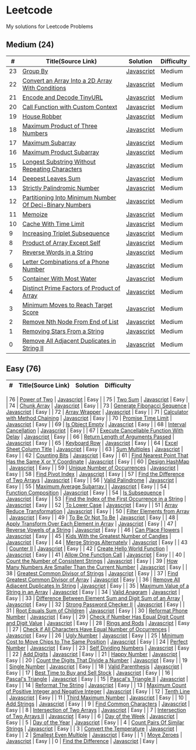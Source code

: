 # Leetcode

My solutions for Leetcode Problems

## Medium (24)

| #   | Title(Source Link)                                                                                                                                | Solution                                        | Difficulty |
| --- | ------------------------------------------------------------------------------------------------------------------------------------------------- | ----------------------------------------------- | ---------- |
| 23  | [Group By](https://leetcode.com/problems/group-by/)                                                                                               | [Javascript](./medium/groupBy.js)               | Medium     |
| 22  | [Convert an Array Into a 2D Array With Conditions](https://leetcode.com/problems/convert-an-array-into-a-2d-array-with-conditions/)               | [Javascript](./medium/findMatrix.js)            | Medium     |
| 21  | [Encode and Decode TinyURL](https://leetcode.com/problems/encode-and-decode-tinyurl/)                                                             | [Javascript](./medium/shortenURL.js)            | Medium     |
| 20  | [Call Function with Custom Context](https://leetcode.com/problems/call-function-with-custom-context/)                                             | [Javascript](./medium/callPolyfill.js)          | Medium     |
| 19  | [House Robber](https://leetcode.com/problems/house-robber/)                                                                                       | [Javascript](./medium/rob.js)                   | Medium     |
| 18  | [Maximum Product of Three Numbers](https://leetcode.com/problems/maximum-product-of-three-numbers/description/)                                   | [Javascript](./medium/max3NumsProduct.js)       | Medium     |
| 17  | [Maximum Subarray](https://leetcode.com/problems/maximum-subarray/)                                                                               | [Javascript](./medium/maxSubarray.js)           | Medium     |
| 16  | [Maximum Product Subarray](https://leetcode.com/problems/maximum-product-subarray/)                                                               | [Javascript](./medium/maxProduct.js)            | Medium     |
| 15  | [Longest Substring Without Repeating Characters](https://leetcode.com/problems/longest-substring-without-repeating-characters/)                   | [Javascript](./medium/uniqueSubstring.js)       | Medium     |
| 14  | [Deepest Leaves Sum](https://leetcode.com/problems/deepest-leaves-sum/description/)                                                               | [Javascript](./medium/deepestLeavesSum.js)      | Medium     |
| 13  | [Strictly Palindromic Number](https://leetcode.com/problems/strictly-palindromic-number/description/)                                             | [Javascript](./medium/isStrictlyPalindromic.js) | Medium     |
| 12  | [Partitioning Into Minimum Number Of Deci-Binary Numbers](https://leetcode.com/problems/partitioning-into-minimum-number-of-deci-binary-numbers/) | [Javascript](./medium/minPartitions.js)         | Medium     |
| 11  | [Memoize](https://leetcode.com/problems/memoize/description/)                                                                                     | [Javascript](./medium/memoize.js)               | Medium     |
| 10  | [Cache With Time Limit](https://leetcode.com/problems/cache-with-time-limit/description/)                                                         | [Javascript](./medium/timeLimitedCache.js)      | Medium     |
| 9   | [Increasing Triplet Subsequence](https://leetcode.com/problems/increasing-triplet-subsequence/description/)                                       | [Javascript](./medium)                          | Medium     |
| 8   | [Product of Array Except Self](https://leetcode.com/problems/product-of-array-except-self/description/)                                           | [Javascript](./medium/productExceptSelf.js)     | Medium     |
| 7   | [Reverse Words in a String](https://leetcode.com/problems/reverse-words-in-a-string/description/)                                                 | [Javascript](./medium/reverseWords.js)          | Medium     |
| 6   | [Letter Combinations of a Phone Number](https://leetcode.com/problems/letter-combinations-of-a-phone-number/description/)                         | [Javascript](./medium/letterComb.js)            | Medium     |
| 5   | [Container With Most Water](https://leetcode.com/problems/container-with-most-water/description/)                                                 | [Javascript](./medium/maxWater.js)              | Medium     |
| 4   | [Distinct Prime Factors of Product of Array](https://leetcode.com/problems/distinct-prime-factors-of-product-of-array/description/)               | [Javascript](./medium/distinctPrime.js)         | Medium     |
| 3   | [Minimum Moves to Reach Target Score](https://leetcode.com/problems/minimum-moves-to-reach-target-score/description/)                             | [Javascript](./medium/minimal-moves.js)         | Medium     |
| 2   | [Remove Nth Node From End of List](https://leetcode.com/problems/remove-nth-node-from-end-of-list/description/)                                   | [Javascript](./medium/removeNthNode.js)         | Medium     |
| 1   | [Removing Stars From a String](https://leetcode.com/problems/removing-stars-from-a-string/description/)                                           | [Javascript](./medium/removeStars.js)           | Medium     |
| 0   | [Remove All Adjacent Duplicates in String II](https://leetcode.com/problems/remove-all-adjacent-duplicates-in-string-ii/description/)             | [Javascript](./medium/removeDuplicates2.js)     | Medium     |

## Easy (76)

| #   | Title(Source Link) | Solution | Difficulty |
| --- | ------------------ | -------- | ---------- |

| 76 | [Power of Two](https://leetcode.com/problems/power-of-two/) | [Javascript](./easy/powerOfTwo.js) | Easy |
| 75 | [Two Sum](https://leetcode.com/problems/two-sum/) | [Javascript](./easy/twoSum.js) | Easy |
| 74 | [Chunk Array](https://leetcode.com/problems/chunk-array/description/) | [Javascript](./easy/chunk.js) | Easy |
| 73 | [Generate Fibonacci Sequence](https://leetcode.com/problems/generate-fibonacci-sequence/description/) | [Javascript](./easy/fibGenerator.js) | Easy |
| 72 | [Array Wrapper](https://leetcode.com/problems/array-wrapper/description/) | [Javascript](./easy/arrayWrapper.js) | Easy |
| 71 | [Calculator with Method Chaining](https://leetcode.com/problems/calculator-with-method-chaining/) | [Javascript](./easy/calculator.js) | Easy |
| 70 | [Promise Time Limit](https://leetcode.com/problems/promise-time-limit/) | [Javascript](./easy/timeLimit.js) | Easy |
| 69 | [Is Object Empty](https://leetcode.com/problems/is-object-empty/description/) | [Javascript](./easy/isEmpty.js) | Easy |
| 68 | [Interval Cancellation](https://leetcode.com/problems/interval-cancellation/description/) | [Javascript](./easy/intervalCancel.js) | Easy |
| 67 | [Execute Cancellable Function With Delay](https://leetcode.com/problems/execute-cancellable-function-with-delay/description/) | [Javascript](./easy/cancellable.js) | Easy |
| 66 | [Return Length of Arguments Passed](https://leetcode.com/problems/return-length-of-arguments-passed/description/) | [Javascript](./easy/argumentsLength.js) | Easy |
| 65 | [Keyboard Row](https://leetcode.com/problems/keyboard-row/description/) | [Javascript](./easy/convertToTitle.js) | Easy |
| 64 | [Excel Sheet Column Title](https://leetcode.com/problems/excel-sheet-column-title/description/) | [Javascript](./easy/convertToTitle.js) | Easy |
| 63 | [Sum Multiples](https://leetcode.com/problems/sum-multiples/) | [Javascript](./easy/sumOfMultiples.js) | Easy |
| 62 | [Counting Bits](https://leetcode.com/problems/counting-bits/) | [Javascript](./easy/countBits.js) | Easy |
| 61 | [Find Nearest Point That Has the Same X or Y Coordinate](https://leetcode.com/problems/find-nearest-point-that-has-the-same-x-or-y-coordinate/) | [Javascript](./easy/nearestValidPoint.js) | Easy |
| 60 | [Design HashMap](https://leetcode.com/problems/design-hashmap/description/) | [Javascript](./easy/myHashMap.js) | Easy |
| 59 | [Unique Number of Occurrences](https://leetcode.com/problems/unique-number-of-occurrences/description/) | [Javascript](./easy/uniqueOccurrences.js) | Easy |
| 58 | [Find Pivot Index](https://leetcode.com/problems/find-pivot-index/description/) | [Javascript](./easy/findPivot.js) | Easy |
| 57 | [Find the Difference of Two Arrays](https://leetcode.com/problems/find-the-difference-of-two-arrays/description/) | [Javascript](./easy/findDifference.js) | Easy |
| 56 | [Valid Palindrome](https://leetcode.com/problems/valid-palindrome/description/) | [Javascript](./easy/isPalindrome.js) | Easy |
| 55 | [Maximum Average Subarray I](https://leetcode.com/problems/maximum-average-subarray-i/description/) | [Javascript](./easy/findMaxAverage.js) | Easy |
| 54 | [Function Composition](https://leetcode.com/problems/function-composition/description/) | [Javascript](./easy/fnComposition.js) | Easy |
| 54 | [Is Subsequence](https://leetcode.com/problems/is-subsequence/description/) | [Javascript](./easy/isSubsequence.js) | Easy |
| 53 | [Find the Index of the First Occurrence in a String](https://leetcode.com/problems/find-the-index-of-the-first-occurrence-in-a-string/description/) | [Javascript](./easy/firstOccurence.js) | Easy |
| 52 | [To Lower Case](https://leetcode.com/problems/to-lower-case/description/) | [Javascript](./easy/toLowerCase.js) | Easy |
| 51 | [Array Reduce Transformation](https://leetcode.com/problems/array-reduce-transformation/description/) | [Javascript](./easy/reduce.js) | Easy |
| 50 | [Filter Elements from Array](https://leetcode.com/problems/filter-elements-from-array/description/) | [Javascript](./easy/filter.js) | Easy |
| 49 | [To Be Or Not To Be](https://leetcode.com/problems/to-be-or-not-to-be/description/) | [Javascript](./easy/expect.js) | Easy |
| 48 | [Apply Transform Over Each Element in Array](https://leetcode.com/problems/apply-transform-over-each-element-in-array/description/) | [Javascript](./easy/map.js) | Easy |
| 47 | [Reverse Vowels of a String](https://leetcode.com/problems/reverse-vowels-of-a-string/description/) | [Javascript](./easy/reverseVowels.js) | Easy |
| 46 | [Can Place Flowers](https://leetcode.com/problems/can-place-flowers/description/) | [Javascript](./easy/canPlaceFlowers.js) | Easy |
| 45 | [Kids With the Greatest Number of Candies](https://leetcode.com/problems/kids-with-the-greatest-number-of-candies/description/) | [Javascript](./easy/kidsWithCandies.js) | Easy |
| 44 | [Merge Strings Alternately](https://leetcode.com/problems/merge-strings-alternately/description/) | [Javascript](./easy/mergeStrings.js) | Easy |
| 43 | [Counter II](https://leetcode.com/problems/counter-ii/description/) | [Javascript](./easy/counter2.js) | Easy |
| 42 | [Create Hello World Function](https://leetcode.com/problems/create-hello-world-function/description/) | [Javascript](./easy/helloWorld.js) | Easy |
| 41 | [Allow One Function Call](https://leetcode.com/problems/allow-one-function-call/description/) | [Javascript](./easy/onceFn.js) | Easy |
| 40 | [Count the Number of Consistent Strings](https://leetcode.com/problems/count-the-number-of-consistent-strings/description/) | [Javascript](./easy/consistentStrings.js) | Easy |
| 39 | [How Many Numbers Are Smaller Than the Current Number](https://leetcode.com/problems/how-many-numbers-are-smaller-than-the-current-number/description/) | [Javascript](./easy/smallerThanCurrent.js) | Easy |
| 38 | [Greatest Common Divisor of Strings](https://leetcode.com/problems/greatest-common-divisor-of-strings/description/) | [Javascript](./easy/gcdOfStrings.js) | Easy |
| 37 | [Find Greatest Common Divisor of Array](https://leetcode.com/problems/find-greatest-common-divisor-of-array/description/) | [Javascript](./easy/findGCD.js) | Easy |
| 36 | [Remove All Adjacent Duplicates In String](https://leetcode.com/problems/remove-all-adjacent-duplicates-in-string/description/) | [Javascript](./easy/removeDuplicates.js) | Easy |
| 35 | [Maximum Value of a String in an Array](https://leetcode.com/problems/maximum-value-of-a-string-in-an-array/description/) | [Javascript](./easy/maxStringValue.js) | Easy |
| 34 | [Valid Anagram](https://leetcode.com/problems/valid-anagram/description/) | [Javascript](./easy/isAnagram.js) | Easy |
| 33 | [Difference Between Element Sum and Digit Sum of an Array](https://leetcode.com/problems/difference-between-element-sum-and-digit-sum-of-an-array/) | [Javascript](./easy/differenceOfSum.js) | Easy |
| 32 | [Strong Password Checker II](https://leetcode.com/problems/strong-password-checker-ii/) | [Javascript](./easy/strongPwd.js) | Easy |
| 31 | [Root Equals Sum of Children](https://leetcode.com/problems/root-equals-sum-of-children/description/) | [Javascript](./easy/checkTree.js) | Easy |
| 30 | [Reformat Phone Number](https://leetcode.com/problems/reformat-phone-number/description/) | [Javascript](./easy/reformatPhoneNumber.js) | Easy |
| 29 | [Check if Number Has Equal Digit Count and Digit Value](https://leetcode.com/problems/check-if-number-has-equal-digit-count-and-digit-value/description/) | [Javascript](./easy/digitCount.js) | Easy |
| 28 | [Rings and Rods](https://leetcode.com/problems/rings-and-rods/) | [Javascript](./easy/ringsAndRods.js) | Easy |
| 27 | [Check if All Characters Have Equal Number of Occurrences](https://leetcode.com/problems/check-if-all-characters-have-equal-number-of-occurrences/description/) | [Javascript](./easy/p3.js) | Easy |
| 26 | [Ugly Number](https://leetcode.com/problems/ugly-number/) | [Javascript](./easy/uglyNumber.js) | Easy |
| 25 | [Minimum Cost to Move Chips to The Same Position](https://leetcode.com/problems/minimum-cost-to-move-chips-to-the-same-position/description/) | [Javascript](./easy/minCostToMoveChips.js) | Easy |
| 24 | [Perfect Number](https://leetcode.com/problems/perfect-number/description/) | [Javascript](./easy/perfectNumber.js) | Easy |
| 23 | [Self Dividing Numbers](https://leetcode.com/problems/self-dividing-numbers/description/) | [Javascript](./easy/selfDividingNumbers.js) | Easy |
| 22 | [Add Digits](https://leetcode.com/problems/add-digits/description/) | [Javascript](./) | Easy |
| 21 | [Happy Number](https://leetcode.com/problems/happy-number/description/) | [Javascript](./) | Easy |
| 20 | [Count the Digits That Divide a Number](https://leetcode.com/problems/count-the-digits-that-divide-a-number/description/) | [Javascript](./easy/countDigits.js) | Easy |
| 19 | [Single Number](https://leetcode.com/problems/single-number/description/) | [Javascript](./easy/singleNumber.js) | Easy |
| 18 | [Valid Parenthesis](https://leetcode.com/problems/valid-parentheses/description/) | [Javascript](./easy/validParenthesis.js) | Easy |
| 17 | [Best Time to Buy and Sell Stock](https://leetcode.com/problems/best-time-to-buy-and-sell-stock/description/) | [Javascript](./easy/maxProfit.js) | Easy |
| 16 | [Pascal's Triangle](https://leetcode.com/problems/pascals-triangle/description/) | [Javascript](./easy/pascalTriangle.js) | Easy |
| 15 | [Pascal's Triangle II](https://leetcode.com/problems/pascals-triangle-ii/description/) | [Javascript](./easy/pascalTriangle2.js) | Easy |
| 14 | [Reformat The String](https://leetcode.com/problems/reformat-the-string/description/) | [Javascript](./easy/reformat.js) | Easy |
| 13 | [Maximum Count of Positive Integer and Negative Integer](https://leetcode.com/problems/maximum-count-of-positive-integer-and-negative-integer/description/) | [Javascript](./easy/p1.js) | Easy |
| 12 | [Tenth Line](https://leetcode.com/problems/tenth-line/description/) | [Javascript](./easy/bashPrint10.js) | Easy |
| 11 | [Third Maximum Number](https://leetcode.com/problems/third-maximum-number/description/) | [Javascript](./easy/p2.js) | Easy |
| 10 | [Add Strings](https://leetcode.com/problems/add-strings/description/) | [Javascript](./easy/addStrings.js) | Easy |
| 9 | [Find Common Characters](https://leetcode.com/problems/find-common-characters/) | [Javascript](./easy/commonChars.js) | Easy |
| 8 | [Intersection of Two Arrays](https://leetcode.com/problems/intersection-of-two-arrays/description/) | [Javascript](./easy/intersection.js) | Easy |
| 7 | [Intersection of Two Arrays II](https://leetcode.com/problems/intersection-of-two-arrays-ii/description/) | [Javascript](./easy/intersection2.js) | Easy |
| 6 | [Day of the Week](https://leetcode.com/problems/day-of-the-week/description/) | [Javascript](./easy/dayOfTheWeek.js) | Easy |
| 5 | [Day of the Year](https://leetcode.com/problems/day-of-the-year/description/) | [Javascript](./easy/p4.js) | Easy |
| 4 | [Count Pairs Of Similar Strings](https://leetcode.com/problems/count-pairs-of-similar-strings/) | [Javascript](./easy/similarPairs.js) | Easy |
| 3 | [Convert the Temperature](https://leetcode.com/problems/convert-the-temperature/description/) | [Javascript](./easy/covertTemperature.js) | Easy |
| 2 | [Smallest Even Multiple](https://leetcode.com/problems/smallest-even-multiple/description/) | [Javascript](./easy/smallestEvenMultiple.js) | Easy |
| 1 | [Move Zeroes](https://leetcode.com/problems/move-zeroes/) | [Javascript](./easy/moveZeroes.js) | Easy |
| 0 | [Find the Difference](https://leetcode.com/problems/find-the-difference/) | [Javascript](./easy/findTheDifference.js) | Easy |
